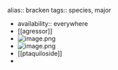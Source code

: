 alias:: bracken
tags:: species, major

- availability:: everywhere
- [[agressor]]
- ![image.png](https://peach-geographical-bat-397.mypinata.cloud/ipfs/QmPzAHWMFjVHM42nwMnznoj388ppo3KoF89wQtT7qmLEi2)
- ![image.png](https://peach-geographical-bat-397.mypinata.cloud/ipfs/QmUjESb3dzaLbr3bR68yFYEUMF4Db8NRrtSQGe16fAykES)
- [[ptaquiloside]]
-
